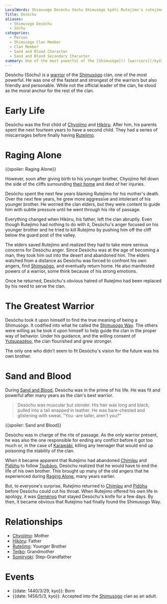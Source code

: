 ```yaml
---
LocalWords: Shimusogo Desòchu Sòchu Shimusògo kyōti Rutejìmo's rutejìmo Chyojímo shimusogo chyojímo Hikòru hikòru Desòchu's Yutsupazéso Karawàbi Chimípu Pidòhu Tsubàyo Gemènyo Tejíko tejíko Somiryòki somiryòki kyo
Title: Desòchu
aliases:
  - Shimusogo Desòchu
  - Sòchu
categories:
  - Person
  - Shimusògo Clan Member
  - Clan Member
  - Sand and Blood Character
  - Sand and Blood Secondary Character
summary: One of the most powerful of the [Shimusògo]() [warriors](/kyōti-warrior/).
---
```


Desòchu (Sòchu) is a [warrior](/kyōti-warrior/) of the [Shimusògo]() clan, one of the most powerful. He was one of the fastest and strongest of the warriors but also friendly and personable. While not the official leader of the clan, he stood as the moral anchor for the rest of the clan.

# Early Life

Desòchu was the first child of [Chyojímo](/shimusogo-chyojímo/) and [Hikòru](/shimusogo-hikòru/). After him, his parents spent the next fourteen years to have a second child. They had a series of miscarriages before finally having [Rutejìmo](/shimusogo-rutejìmo/).

# Raging Alone

{{spoiler: Raging Alone}}

However, soon after giving birth to his younger brother, Chyojímo fell down the side of the cliffs surrounding [their home](/shimusogo-valley/) and died of her injuries.

Desòchu spent the next few years blaming Rutejìmo for his mother's death. Over the next few years, he grew more aggressive and intolerant of his younger brother. He worried the clan elders, but they were content to guide him with subtle pressure until he went through his rite of passage.

Everything changed when Hikòru, his father, left the clan abruptly. Even though Rutejìmo had nothing to do with it, Desòchu's anger focused on his younger brother and he tried to kill Rutejìmo by pushing him off the cliff below the guard post of the valley.

The elders saved Rutejìmo and realized they had to take more serious concerns for Desòchu anger. Since Desòchu was at the age of becoming a man, they took him out into the desert and abandoned him. The elders watched from a distance as Desòchu was forced to confront his own angers, find [Shimusògo](), and eventually return home. He also manifested powers of a warrior, some think because of his strong emotions.

Once he returned, Desòchu's obvious hatred of Rutejìmo had been replaced by his need to serve the clan.

# The Greatest Warrior

Desòchu took it upon himself to find the true meaning of being a Shimusògo. It codified into what he called the [Shimusogo Way](). The others were willing as he took it upon himself to help guide the clan in the proper way of behavior. Under his guidance, and the willing consent of [Yutsupazéso](), the clan flourished and grew stronger.

The only one who didn't seem to fit Desòchu's vision for the future was his own brother.

# Sand and Blood

During [Sand and Blood](), Desòchu was in the prime of his life. He was fit and powerful after many years as the clan's best warrior.

> Desòchu was muscular but slender. His hair was long and black, pulled into a tail wrapped in leather. He was bare-chested and glistening with sweat. "You -are taller, aren't you?"

{{spoiler: Sand and Blood}}

Desòchu was in charge of the rite of passage. As the only warrior present, he was also the one responsible for ending any conflict before it got too much or, in the case of [Karawàbi](), killing any teenager that would end up poisoning the stability of the clan.

When it became apparent that Rutejìmo had abandoned [Chimípu]() and [Pidòhu]() to follow [Tsubàyo](), Desòchu realized that he would have to end the life of his own brother. This brought up many of the old angers that he experienced during [Raging Alone](), many years earlier.

But, to everyone's surprise, Rutejìmo returned to [Chimípu]() and [Pidòhu]() before Desòchu could cut his throat. When Rutejìmo offered his own life in apology, it was [Gemènyo]() that stayed Desòchu's knife for a few days. By then, it became obvious that Rutejìmo had finally found the Shimusogo Way.

# Relationships

* [Chyojímo](): Mother
* [Hikòru](): Father
* [Rutejìmo](): Younger Brother
* [Tejíko](): Grandmother
* [Somiryòki](): Step-Grandfather

# Events

* {{date: 1440/3/29, kyo}}: Born
* {{date: 1456/5/3, kyo}}: Accepted into the [Shimusògo]() clan as an adult.
